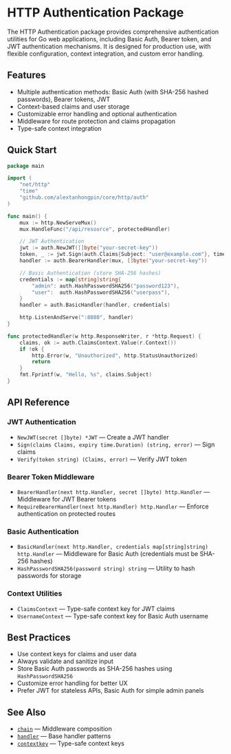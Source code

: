 # HTTP Authentication Package

The HTTP Authentication package provides comprehensive authentication utilities for Go web applications, including Basic Auth, Bearer token, and JWT authentication mechanisms. It is designed for production use, with flexible configuration, context integration, and custom error handling.

## Features
- Multiple authentication methods: Basic Auth (with SHA-256 hashed passwords), Bearer tokens, JWT
- Context-based claims and user storage
- Customizable error handling and optional authentication
- Middleware for route protection and claims propagation
- Type-safe context integration

## Quick Start
```go
package main

import (
    "net/http"
    "time"
    "github.com/alextanhongpin/core/http/auth"
)

func main() {
    mux := http.NewServeMux()
    mux.HandleFunc("/api/resource", protectedHandler)

    // JWT Authentication
    jwt := auth.NewJWT([]byte("your-secret-key"))
    token, _ := jwt.Sign(auth.Claims{Subject: "user@example.com"}, time.Hour)
    handler := auth.BearerHandler(mux, []byte("your-secret-key"))

    // Basic Authentication (store SHA-256 hashes)
    credentials := map[string]string{
        "admin": auth.HashPasswordSHA256("password123"),
        "user":  auth.HashPasswordSHA256("userpass"),
    }
    handler = auth.BasicHandler(handler, credentials)

    http.ListenAndServe(":8080", handler)
}

func protectedHandler(w http.ResponseWriter, r *http.Request) {
    claims, ok := auth.ClaimsContext.Value(r.Context())
    if !ok {
        http.Error(w, "Unauthorized", http.StatusUnauthorized)
        return
    }
    fmt.Fprintf(w, "Hello, %s", claims.Subject)
}
```

## API Reference

### JWT Authentication
- `NewJWT(secret []byte) *JWT` — Create a JWT handler
- `Sign(claims Claims, expiry time.Duration) (string, error)` — Sign claims
- `Verify(token string) (Claims, error)` — Verify JWT token

### Bearer Token Middleware
- `BearerHandler(next http.Handler, secret []byte) http.Handler` — Middleware for JWT Bearer tokens
- `RequireBearerHandler(next http.Handler) http.Handler` — Enforce authentication on protected routes

### Basic Authentication
- `BasicHandler(next http.Handler, credentials map[string]string) http.Handler` — Middleware for Basic Auth (credentials must be SHA-256 hashes)
- `HashPasswordSHA256(password string) string` — Utility to hash passwords for storage

### Context Utilities
- `ClaimsContext` — Type-safe context key for JWT claims
- `UsernameContext` — Type-safe context key for Basic Auth username

## Best Practices
- Use context keys for claims and user data
- Always validate and sanitize input
- Store Basic Auth passwords as SHA-256 hashes using `HashPasswordSHA256`
- Customize error handling for better UX
- Prefer JWT for stateless APIs, Basic Auth for simple admin panels

## See Also
- [`chain`](../chain/README.md) — Middleware composition
- [`handler`](../handler/README.md) — Base handler patterns
- [`contextkey`](../contextkey/README.md) — Type-safe context keys
